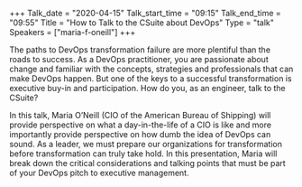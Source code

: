 +++
Talk_date = "2020-04-15"
Talk_start_time = "09:15"
Talk_end_time = "09:55"
Title = "How to Talk to the CSuite about DevOps"
Type = "talk"
Speakers = ["maria-f-oneill"]
+++

The paths to DevOps transformation failure are more plentiful than the roads to success. As a DevOps
practitioner, you are passionate about change and familiar with the concepts, strategies and
professionals that can make DevOps happen. But one of the keys to a successful transformation is
executive buy-in and participation. How do you, as an engineer, talk to the CSuite?

In this talk, Maria O’Neill (CIO of the American Bureau of Shipping) will provide perspective on what a
day-in-the-life of a CIO is like and more importantly provide perspective on how dumb the idea of
DevOps can sound. As a leader, we must prepare our organizations for transformation before
transformation can truly take hold. In this presentation, Maria will break down the critical
considerations and talking points that must be part of your DevOps pitch to executive management.

